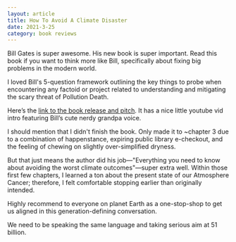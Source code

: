 ```yaml
---
layout: article
title: How To Avoid A Climate Disaster
date: 2021-3-25
category: book reviews
---
```


Bill Gates is super awesome. His new book is super important. Read this book if you want to think more like Bill, specifically about fixing big problems in the modern world. 

I loved Bill's 5-question framework outlining the key things to probe when encountering any factoid or project related to understanding and mitigating the scary threat of Pollution Death.

Here’s the [link to the book release and pitch](https://www.gatesnotes.com/Energy/My-new-climate-book-is-finally-here). It has a nice little youtube vid intro featuring Bill’s cute nerdy grandpa voice.

I should mention that I didn't finish the book. Only made it to ~chapter 3 due to a combination of happenstance, expiring public library e-checkout, and the feeling of chewing on slightly over-simplified dryness.

But that just means the author did his job&mdash;"Everything you need to know about avoiding the worst climate outcomes"&mdash;super extra well. Within those first few chapters, I learned a ton about the present state of our Atmosphere Cancer; therefore, I felt comfortable stopping earlier than originally intended.

Highly recommend to everyone on planet Earth as a one-stop-shop to get us aligned in this generation-defining conversation.

We need to be speaking the same language and taking serious aim at 51 billion.
